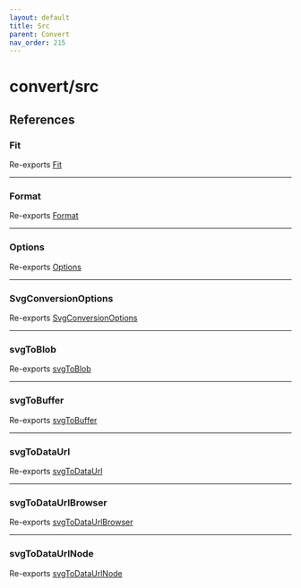 ```yaml
---
layout: default
title: Src
parent: Convert
nav_order: 215
---
```


# convert/src

## References

### Fit

Re-exports [Fit](src/convert.md#fit-1)

***

### Format

Re-exports [Format](src/convert.md#format-1)

***

### Options

Re-exports [Options](src/convert.md#options)

***

### SvgConversionOptions

Re-exports [SvgConversionOptions](src/convert.md#svgconversionoptions)

***

### svgToBlob

Re-exports [svgToBlob](src/convert.md#svgtoblob)

***

### svgToBuffer

Re-exports [svgToBuffer](src/convert.md#svgtobuffer)

***

### svgToDataUrl

Re-exports [svgToDataUrl](src/convert.md#svgtodataurl)

***

### svgToDataUrlBrowser

Re-exports [svgToDataUrlBrowser](src/convert.md#svgtodataurlbrowser)

***

### svgToDataUrlNode

Re-exports [svgToDataUrlNode](src/convert.md#svgtodataurlnode)
